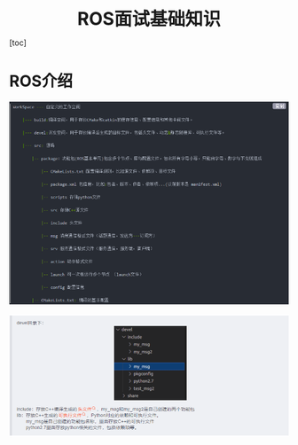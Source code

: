 <center><span style="font-size:2rem;font-weight:bold;">ROS面试基础知识</span></center>

<div style="page-break-after: always;"></div>

[toc]

<div style="page-break-after: always;"></div>

# ROS介绍

![image-20221013184857728](ROS面试基础知识.assets/image-20221013184857728.png)   

![image-20221013184917960](ROS面试基础知识.assets/image-20221013184917960.png)   